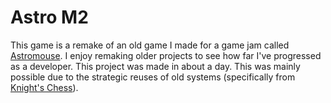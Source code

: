 # Astro M2
This game is a remake of an old game I made for a game jam called [Astromouse](https://james-the-mains.itch.io/astromouse). I enjoy remaking older projects to see how far I've progressed as a developer. This project was made in about a day. This was mainly possible due to the strategic reuses of old systems (specifically from [Knight's Chess](https://james-the-mains.itch.io/knights-chess)).
